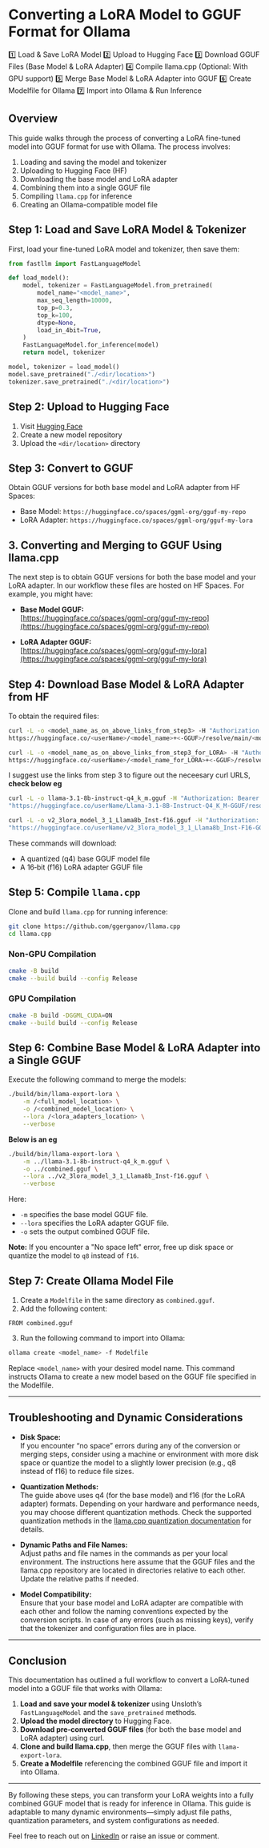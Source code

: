 # Converting a LoRA Model to GGUF Format for Ollama

1️⃣ Load & Save LoRA Model
2️⃣ Upload to Hugging Face
3️⃣ Download GGUF Files (Base Model & LoRA Adapter)
4️⃣ Compile llama.cpp (Optional: With GPU support)
5️⃣ Merge Base Model & LoRA Adapter into GGUF
6️⃣ Create Modelfile for Ollama
7️⃣ Import into Ollama & Run Inference

## Overview
This guide walks through the process of converting a LoRA fine-tuned model into GGUF format for use with Ollama. The process involves:
1. Loading and saving the model and tokenizer
2. Uploading to Hugging Face (HF)
3. Downloading the base model and LoRA adapter
4. Combining them into a single GGUF file
5. Compiling `llama.cpp` for inference
6. Creating an Ollama-compatible model file

## Step 1: Load and Save LoRA Model & Tokenizer
First, load your fine-tuned LoRA model and tokenizer, then save them:

```python
from fastllm import FastLanguageModel

def load_model():
    model, tokenizer = FastLanguageModel.from_pretrained(
        model_name="<model_name>",
        max_seq_length=10000,
        top_p=0.3,
        top_k=100,
        dtype=None,
        load_in_4bit=True,
    ) 
    FastLanguageModel.for_inference(model)
    return model, tokenizer

model, tokenizer = load_model()
model.save_pretrained("./<dir/location>")
tokenizer.save_pretrained("./<dir/location>")
```

## Step 2: Upload to Hugging Face
1. Visit [Hugging Face](https://huggingface.co/)
2. Create a new model repository
3. Upload the `<dir/location>` directory

## Step 3: Convert to GGUF
Obtain GGUF versions for both base model and LoRA adapter from HF Spaces:

- Base Model: `https://huggingface.co/spaces/ggml-org/gguf-my-repo`
- LoRA Adapter: `https://huggingface.co/spaces/ggml-org/gguf-my-lora`
## 3. Converting and Merging to GGUF Using llama.cpp

The next step is to obtain GGUF versions for both the base model and your LoRA adapter. In our workflow these files are hosted on HF Spaces. For example, you might have:

- **Base Model GGUF:**  
  [https://huggingface.co/spaces/ggml-org/gguf-my-repo](https://huggingface.co/spaces/ggml-org/gguf-my-repo)

- **LoRA Adapter GGUF:**  
  [https://huggingface.co/spaces/ggml-org/gguf-my-lora](https://huggingface.co/spaces/ggml-org/gguf-my-lora)


## Step 4: Download Base Model & LoRA Adapter from HF
To obtain the required files:

```sh
curl -L -o <model_name_as_on_above_links_from_step3> -H "Authorization: Bearer <HFtoken>" \
https://huggingface.co/<userName>/<model_name>+<-GGUF>/resolve/main/<model_name>.gguf

curl -L -o <model_name_as_on_above_links_from_step3_for_LORA> -H "Authorization: Bearer <HFtoken>" \
https://huggingface.co/<userName>/<model_name_for_LORA>+<-GGUF>/resolve/main/<model_name_for_LORA>.gguf
```
I suggest use the links from step 3 to figure out the neceesary curl URLS, **check below eg**

```bash
curl -L -o llama-3.1-8b-instruct-q4_k_m.gguf -H "Authorization: Bearer <token>" \
"https://huggingface.co/userName/Llama-3.1-8B-Instruct-Q4_K_M-GGUF/resolve/main/llama-3.1-8b-instruct-q4_k_m.gguf"

curl -L -o v2_3lora_model_3_1_Llama8b_Inst-f16.gguf -H "Authorization: Bearer <token>" \
"https://huggingface.co/userName/v2_3lora_model_3_1_Llama8b_Inst-F16-GGUF/resolve/main/v2_3lora_model_3_1_Llama8b_Inst-f16.gguf"
```

These commands will download:
- A quantized (q4) base GGUF model file
- A 16‑bit (f16) LoRA adapter GGUF file

## Step 5: Compile `llama.cpp`
Clone and build `llama.cpp` for running inference:

```sh
git clone https://github.com/ggerganov/llama.cpp
cd llama.cpp
```

### Non-GPU Compilation
```sh
cmake -B build
cmake --build build --config Release
```

### GPU Compilation
```sh
cmake -B build -DGGML_CUDA=ON
cmake --build build --config Release
```

## Step 6: Combine Base Model & LoRA Adapter into a Single GGUF
Execute the following command to merge the models:

```sh
./build/bin/llama-export-lora \
    -m /<full_model_location> \
    -o /<combined_model_location> \
    --lora /<lora_adapters_location> \
    --verbose
```
**Below is an eg**

```sh
./build/bin/llama-export-lora \
    -m ../llama-3.1-8b-instruct-q4_k_m.gguf \
    -o ../combined.gguf \
    --lora ../v2_3lora_model_3_1_Llama8b_Inst-f16.gguf \
    --verbose
```
Here:
- `-m` specifies the base model GGUF file.
- `--lora` specifies the LoRA adapter GGUF file.
- `-o` sets the output combined GGUF file.

**Note:** If you encounter a "No space left" error, free up disk space or quantize the model to `q8` instead of `f16`.

## Step 7: Create Ollama Model File
1. Create a `Modelfile` in the same directory as `combined.gguf`.
2. Add the following content:

```
FROM combined.gguf
```

3. Run the following command to import into Ollama:

```sh
ollama create <model_name> -f Modelfile
```
Replace `<model_name>` with your desired model name. This command instructs Ollama to create a new model based on the GGUF file specified in the Modelfile.

---
## Troubleshooting and Dynamic Considerations

- **Disk Space:**  
  If you encounter “no space” errors during any of the conversion or merging steps, consider using a machine or environment with more disk space or quantize the model to a slightly lower precision (e.g., q8 instead of f16) to reduce file sizes.

- **Quantization Methods:**  
  The guide above uses q4 (for the base model) and f16 (for the LoRA adapter) formats. Depending on your hardware and performance needs, you may choose different quantization methods. Check the supported quantization methods in the [llama.cpp quantization documentation](https://github.com/ggerganov/llama.cpp) for details.

- **Dynamic Paths and File Names:**  
  Adjust paths and file names in the commands as per your local environment. The instructions here assume that the GGUF files and the llama.cpp repository are located in directories relative to each other. Update the relative paths if needed.

- **Model Compatibility:**  
  Ensure that your base model and LoRA adapter are compatible with each other and follow the naming conventions expected by the conversion scripts. In case of any errors (such as missing keys), verify that the tokenizer and configuration files are in place.

---

## Conclusion

This documentation has outlined a full workflow to convert a LoRA‑tuned model into a GGUF file that works with Ollama:

1. **Load and save your model & tokenizer** using Unsloth’s `FastLanguageModel` and the `save_pretrained` methods.
2. **Upload the model directory** to Hugging Face.
3. **Download pre‑converted GGUF files** (for both the base model and LoRA adapter) using curl.
4. **Clone and build llama.cpp**, then merge the GGUF files with `llama-export-lora`.
5. **Create a Modelfile** referencing the combined GGUF file and import it into Ollama.

---

By following these steps, you can transform your LoRA weights into a fully combined GGUF model that is ready for inference in Ollama. This guide is adaptable to many dynamic environments—simply adjust file paths, quantization parameters, and system configurations as needed.


Feel free to reach out on [LinkedIn](https://www.linkedin.com/in/hrishk/) or raise an issue or comment.

